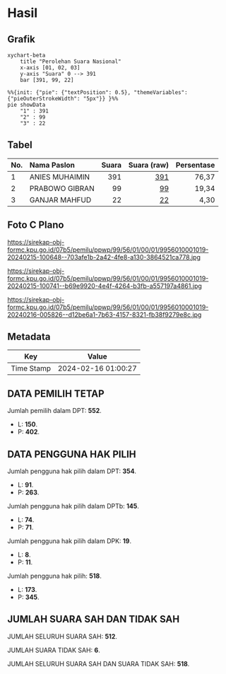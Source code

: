 # Hasil

## Grafik

```mermaid
xychart-beta
    title "Perolehan Suara Nasional"
    x-axis [01, 02, 03]
    y-axis "Suara" 0 --> 391
    bar [391, 99, 22]
```

```mermaid
%%{init: {"pie": {"textPosition": 0.5}, "themeVariables": {"pieOuterStrokeWidth": "5px"}} }%%
pie showData
    "1" : 391
    "2" : 99
    "3" : 22
```

## Tabel

| No. | Nama Paslon    | Suara | Suara (raw) | Persentase |
|:--- |:-------------- | -----:| -----------:| ----------:|
| 1   | ANIES MUHAIMIN | 391   | [391][p-1]  | 76,37      |
| 2   | PRABOWO GIBRAN | 99    | [99][p-2]   | 19,34      |
| 3   | GANJAR MAHFUD  | 22    | [22][p-3]   | 4,30       |


[p-1]: https://github.com/gigit-pemilu/pemilu-2024/blob/main/pilpres/hitung-suara/sub/99-luar-negeri/sub/56-kairo-mesir/sub/01-kairo-mesir/sub/0001-kairo-mesir/sub/019-tps-018/sub/paslon-1.txt
[p-2]: https://github.com/gigit-pemilu/pemilu-2024/blob/main/pilpres/hitung-suara/sub/99-luar-negeri/sub/56-kairo-mesir/sub/01-kairo-mesir/sub/0001-kairo-mesir/sub/019-tps-018/sub/paslon-2.txt
[p-3]: https://github.com/gigit-pemilu/pemilu-2024/blob/main/pilpres/hitung-suara/sub/99-luar-negeri/sub/56-kairo-mesir/sub/01-kairo-mesir/sub/0001-kairo-mesir/sub/019-tps-018/sub/paslon-3.txt

## Foto C Plano

https://sirekap-obj-formc.kpu.go.id/07b5/pemilu/ppwp/99/56/01/00/01/9956010001019-20240215-100648--703afe1b-2a42-4fe8-a130-3864521ca778.jpg

https://sirekap-obj-formc.kpu.go.id/07b5/pemilu/ppwp/99/56/01/00/01/9956010001019-20240215-100741--b69e9920-4e4f-4264-b3fb-a557197a4861.jpg

https://sirekap-obj-formc.kpu.go.id/07b5/pemilu/ppwp/99/56/01/00/01/9956010001019-20240216-005826--d12be6a1-7b63-4157-8321-fb38f9279e8c.jpg


## Metadata

| Key        | Value               |
| ---------- | ------------------- |
| Time Stamp | 2024-02-16 01:00:27 |


## DATA PEMILIH TETAP

Jumlah pemilih dalam DPT: **552**.
 * L: **150**.
 * P: **402**.

## DATA PENGGUNA HAK PILIH

Jumlah pengguna hak pilih dalam DPT: **354**.
 * L: **91**.
 * P: **263**.

Jumlah pengguna hak pilih dalam DPTb: **145**.
 * L: **74**.
 * P: **71**.

Jumlah pengguna hak pilih dalam DPK: **19**.
 * L: **8**.
 * P: **11**.

Jumlah pengguna hak pilih: **518**.
 * L: **173**.
 * P: **345**.

## JUMLAH SUARA SAH DAN TIDAK SAH

JUMLAH SELURUH SUARA SAH: **512**.

JUMLAH SUARA TIDAK SAH: **6**.

JUMLAH SELURUH SUARA SAH DAN SUARA TIDAK SAH: **518**.


